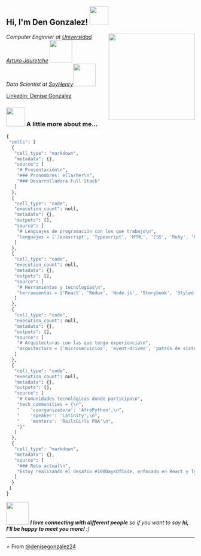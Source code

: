 <h2> Hi, I'm Den Gonzalez! <img src="https://media.giphy.com/media/mGcNjsfWAjY5AEZNw6/giphy.gif" width="50"></h2>
<img align='right' src="https://user-images.githubusercontent.com/74038190/221352975-94759904-aa4c-4032-a8ab-b546efb9c478.gif" width="230">


<p><em>Computer Enginner at <a href="https://www.unaj.edu.ar/">Universidad Arturo Jauretche</a>  <img src="https://www.unaj.edu.ar/wp-content/uploads/2015/08/UNAJ_RGB-01.jpg" width="60"></br>Data Scientist at <a href="https://www.soyhenry.com/">SoyHenry</a><img src=https://d31uz8lwfmyn8g.cloudfront.net/Assets/logo-henry-white-lg.png width="60"> 
</em></p>



[Linkedin: Denise González](www.linkedin.com/in/nissegonzalezm)


### <img src="https://media.giphy.com/media/VgCDAzcKvsR6OM0uWg/giphy.gif" width="50"> A little more about me...  

```python
{
 "cells": [
  {
   "cell_type": "markdown",
   "metadata": {},
   "source": [
    "# Presentación\n",
    "### Pronombres: ella/her\n",
    "### Desarrolladora Full Stack"
   ]
  },
  {
   "cell_type": "code",
   "execution_count": null,
   "metadata": {},
   "outputs": [],
   "source": [
    "# Lenguajes de programación con los que trabajo\n",
    "lenguajes = ['Javascript', 'Typescript', 'HTML', 'CSS', 'Ruby', 'Python', 'Java']"
   ]
  },
  {
   "cell_type": "code",
   "execution_count": null,
   "metadata": {},
   "outputs": [],
   "source": [
    "# Herramientas y tecnologías\n",
    "herramientas = ['React', 'Redux', 'Node.js', 'Storybook', 'Styled-Components', 'Jest', 'Docker']"
   ]
  },
  {
   "cell_type": "code",
   "execution_count": null,
   "metadata": {},
   "outputs": [],
   "source": [
    "# Arquitecturas con las que tengo experiencia\n",
    "arquitectura = ['microservicios', 'event-driven', 'patrón de sistemas de diseño']"
   ]
  },
  {
   "cell_type": "code",
   "execution_count": null,
   "metadata": {},
   "outputs": [],
   "source": [
    "# Comunidades tecnológicas donde participo\n",
    "tech_communities = {\n",
    "    'coorganizadora': 'AfroPython',\n",
    "    'speaker': 'Latinity',\n",
    "    'mentora': 'RailsGirls POA'\n",
    "}"
   ]
  },
  {
   "cell_type": "markdown",
   "metadata": {},
   "source": [
    "### Reto actual\n",
    "Estoy realizando el desafío #100DaysOfCode, enfocado en React y Typescript."
   ]
  }
 ]
}

```

<img src="https://media.giphy.com/media/LnQjpWaON8nhr21vNW/giphy.gif" width="60"> <em><b>I love connecting with different people</b> so if you want to say <b>hi, I'll be happy to meet you more!</b> :)</em>

---

⭐️ From [@denisegonzalez24](https://github.com/denisegonzalez24)
<!---
denisegonzalez24/denisegonzalez24 is a ✨ special ✨ repository because its `README.md` (this file) appears on your GitHub profile.
You can click the Preview link to take a look at your changes.
--->

